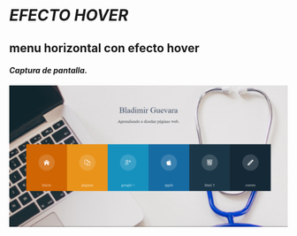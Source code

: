 # _EFECTO HOVER_

## menu horizontal con efecto hover

#### ***Captura de pantalla.***

![](https://github.com/Lovux06/efecto_hover/blob/master/pictures/Efecto%20Hover.PNG)
